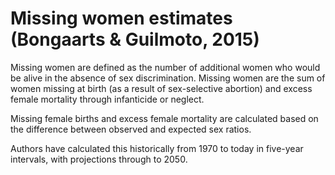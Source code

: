 # Missing women estimates (Bongaarts & Guilmoto, 2015)

Missing women are defined as the number of additional women who would be alive in the absence of sex discrimination. Missing women are the sum of women missing at birth (as a result of sex-selective abortion) and excess female mortality through infanticide or neglect.

Missing female births and excess female mortality are calculated based on the difference between observed and expected sex ratios.

Authors have calculated this historically from 1970 to today in five-year intervals, with projections through to 2050.